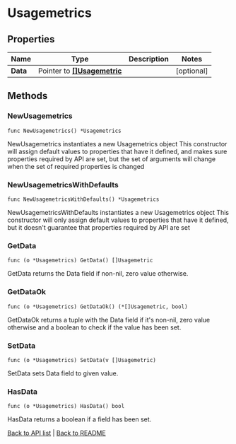 # Usagemetrics

## Properties

Name | Type | Description | Notes
------------ | ------------- | ------------- | -------------
**Data** | Pointer to [**[]Usagemetric**](Usagemetric.md) |  | [optional] 

## Methods

### NewUsagemetrics

`func NewUsagemetrics() *Usagemetrics`

NewUsagemetrics instantiates a new Usagemetrics object
This constructor will assign default values to properties that have it defined,
and makes sure properties required by API are set, but the set of arguments
will change when the set of required properties is changed

### NewUsagemetricsWithDefaults

`func NewUsagemetricsWithDefaults() *Usagemetrics`

NewUsagemetricsWithDefaults instantiates a new Usagemetrics object
This constructor will only assign default values to properties that have it defined,
but it doesn't guarantee that properties required by API are set

### GetData

`func (o *Usagemetrics) GetData() []Usagemetric`

GetData returns the Data field if non-nil, zero value otherwise.

### GetDataOk

`func (o *Usagemetrics) GetDataOk() (*[]Usagemetric, bool)`

GetDataOk returns a tuple with the Data field if it's non-nil, zero value otherwise
and a boolean to check if the value has been set.

### SetData

`func (o *Usagemetrics) SetData(v []Usagemetric)`

SetData sets Data field to given value.

### HasData

`func (o *Usagemetrics) HasData() bool`

HasData returns a boolean if a field has been set.


[Back to API list](../README.md#documentation-for-api-endpoints) | [Back to README](../README.md)


